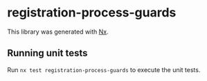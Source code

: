 # registration-process-guards

This library was generated with [Nx](https://nx.dev).

## Running unit tests

Run `nx test registration-process-guards` to execute the unit tests.
